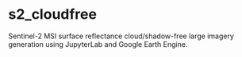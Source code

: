 # s2_cloudfree
Sentinel-2 MSI surface reflectance cloud/shadow-free large imagery generation using JupyterLab and Google Earth Engine.
